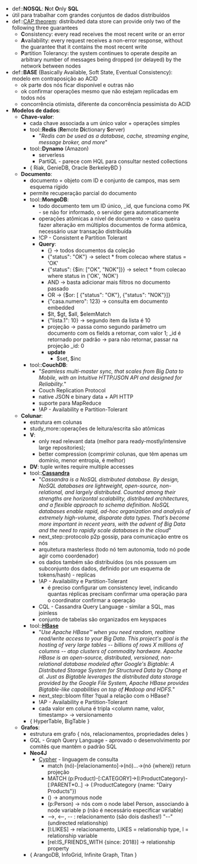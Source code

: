 * def::**NOSQL**: **N**ot **O**nly **SQL**
* útil para trabalhar com grandes conjuntos de dados distribuídos
* def::[CAP theorem](https://en.wikipedia.org/wiki/CAP_theorem): distributed data store can provide only two of the following three guarantees
	* **C**onsistency: every read receives the most recent write or an error
	* **A**vailability: every request receives a non-error response, without the guarantee that it contains the most recent write
	* **P**artition Tolerancy: the system continues to operate despite an arbitrary number of messages being dropped (or delayed) by the network between nodes
* def::**BASE** (Basically Available, Soft State, Eventual Consistency): modelo em contraposição ao ACID
	* ok parte dos nós ficar disponível e outras não
	* ok confirmar operações mesmo que não estejam replicadas em todos nós
	* concorrência otimista, diferente da concorrência pessimista do ACID
* **Modelos de dados**:
	* **Chave-valor**:
		* cada chave associada a um único valor + operações simples
		* tool::**Redis** (**Re**mote **Di**ctionary **S**erver)
			* "*Redis can be used as a database, cache, streaming engine, message broker, and more*"
		* tool::**Dynamo** (Amazon)
			* serverless
			* PartiQL - parece com HQL para consultar nested collections
		* { Riak, GenieDB, Oracle BerkeleyBD }
	* **Documento**:
		* documento = objeto com ID e conjunto de campos, mas sem esquema rígido
		* permite recuperação parcial do documento
		* tool::**MongoDB**:
			* todo documento tem um ID único, \_id, que funciona como PK - se não for informado, o servidor gera automaticamente
			* operações atômicas a nível de documento -> caso queira fazer alteração em múltiplos documentos de forma atômica, necessário usar transação distribuída
			* !CP - Consistent e Partition Tolerant
			* **Query**:
				* {} -> todos documentos da coleção
				* {"status": "OK"} -> select * from colecao where status = 'OK'
				* {"status": {$in: \["OK", "NOK"\]}} -> select * from colecao where status in ('OK', 'NOK')
				* AND -> basta adicionar mais filtros no documento passado
				* OR -> {$or: \[ {"status": "OK"}, {"status": "NOK"}\]}
				* {"casa.numero": 123} -> consulta em documento embedded
				* $lt, $gt, $all, $elemMatch
				* {"lista.1": 10} -> segundo item da lista é 10
				* projeção -> passa como segundo parâmetro um documento com os fields a retornar, com valor 1; \_id é retornado por padrão -> para não retornar, passar na projeção \_id: 0
				* **update**
					* $set, $inc
		* tool::**CouchDB**:
			* "*Seamless multi-master sync, that scales from Big Data to Mobile, with an Intuitive HTTP/JSON API and designed for Reliability.*"
			* Couch Replication Protocol
			* native JSON e binary data + API HTTP
			* suporte para MapReduce
			* !AP - Availability e Partition-Tolerant
	* **Colunar**:
		* estrutura em colunas
		* study_more::operações de leitura/escrita são atômicas
		* **V**:
			* only read relevant data (melhor para ready-mostly/intensive large repositories); 
			* better compression (comprimir colunas, que têm apenas um domínio, menor entropia, é melhor)
		* **DV**: tuple writes require multiple accesses
		* tool::[**Cassandra**](https://cassandra.apache.org/_/cassandra-basics.html)
			* "*Cassandra is a NoSQL distributed database. By design, NoSQL databases are lightweight, open-source, non-relational, and largely distributed. Counted among their strengths are horizontal scalability, distributed architectures, and a flexible approach to schema definition. NoSQL databases enable rapid, ad-hoc organization and analysis of extremely high-volume, disparate data types. That’s become more important in recent years, with the advent of Big Data and the need to rapidly scale databases in the cloud*"
			* next_step::protocolo p2p gossip, para comunicação entre os nós
			* arquitetura masterless (todo nó tem autonomia, todo nó pode agir como coordenador)
			* os dados também são distribuídos (os nós possuem um subconjunto dos dados, definido por um esquema de tokens/hash) - replicas
			* !AP - Availability e Partition-Tolerant
				* é preciso configurar um consistency level, indicando quantas réplicas precisam confirmar uma operação para o coordinator confirmar a operação
			* CQL - Cassandra Query Language - similar a SQL, mas joinless
			* conjunto de tabelas são organizados em keyspaces
		* tool::[**HBase**](https://hbase.apache.org/)
			* "*Use Apache HBase™ when you need random, realtime read/write access to your Big Data. This project's goal is the hosting of very large tables -- billions of rows X millions of columns -- atop clusters of commodity hardware. Apache HBase is an open-source, distributed, versioned, non-relational database modeled after Google's Bigtable: A Distributed Storage System for Structured Data by Chang et al. Just as Bigtable leverages the distributed data storage provided by the Google File System, Apache HBase provides Bigtable-like capabilities on top of **H**adoop and HDFS.*"
			* next_step::bloom filter ?qual a relação com o HBase?
			*  !AP - Availability e Partition-Tolerant
			* cada valor em coluna é tripla <column name, valor, timestamp> -> versionamento
		* { HyperTable, BigTable }
	* **Grafos**:
		* estrutura em grafo { nós, relacionamentos, propriedades deles }
		* GQL - Graph Query Language - aprovado o desenvolvimento por comitês que mantêm o padrão SQL
		* **Neo4J**
			* [Cypher](https://neo4j.com/docs/getting-started/cypher-intro/) - linguagem de consulta
				* match (nó)-\[relacionamento\]->(nó)...->(nó {where}) return projeção
				* MATCH (p:Product)-\[:CATEGORY\]->(l:ProductCategory)-\[:PARENT\*0..\] ->  (:ProductCategory {name: "Dairy Products"})
				* () -> anonymous node
				* (p:Person) -> nós com o node label Person, associando à node variable p (não é necessário especificar variable)
				* -->, <--, -- : relacionamento (são dois dashes!) "--" (undirected relationship)
				* \[l:LIKES\] -> relacionamento, LIKES = relationship type, l = relationship variable
				* \[rel:IS_FRIENDS_WITH {since: 2018}\] -> relationship property
		* { ArangoDB, InfoGrid, Infinite Graph, Titan }